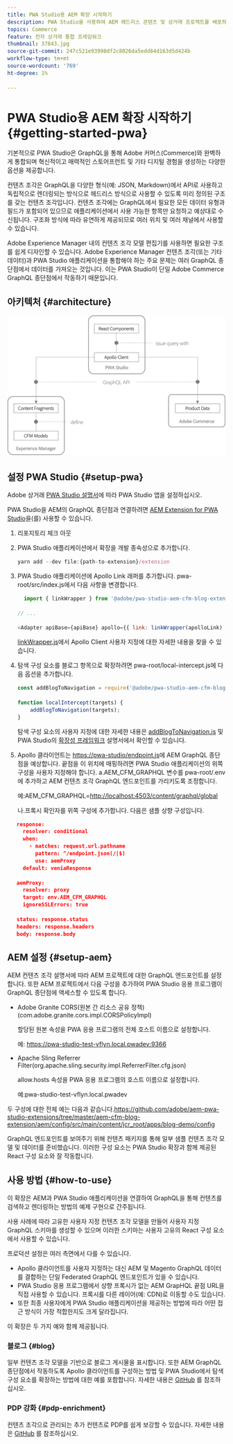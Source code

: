 ```yaml
---
title: PWA Studio용 AEM 확장 시작하기
description: PWA Studio을 사용하여 AEM 헤드리스 콘텐츠 및 상거래 프로젝트를 배포하는 방법을 알아봅니다.
topics: Commerce
feature: 전자 상거래 통합 프레임워크
thumbnail: 37843.jpg
source-git-commit: 247c521e93990df2c8026da5edd84d163d5d424b
workflow-type: tm+mt
source-wordcount: '769'
ht-degree: 1%

---
```



# PWA Studio용 AEM 확장 시작하기 {#getting-started-pwa}

기본적으로 PWA Studio은 GraphQL을 통해 Adobe 커머스(Commerce)와 완벽하게 통합되며 혁신적이고 매력적인 스토어프런트 및 기타 디지털 경험을 생성하는 다양한 옵션을 제공합니다.

컨텐츠 조각은 GraphQL을 다양한 형식(예: JSON, Markdown)에서 API로 사용하고 독립적으로 렌더링되는 방식으로 헤드리스 방식으로 사용할 수 있도록 미리 정의된 구조를 갖는 컨텐츠 조각입니다. 컨텐츠 조각에는 GraphQL에서 필요한 모든 데이터 유형과 필드가 포함되어 있으므로 애플리케이션에서 사용 가능한 항목만 요청하고 예상대로 수신됩니다. 구조화 방식에 따라 유연하게 제공되므로 여러 위치 및 여러 채널에서 사용할 수 있습니다.

Adobe Experience Manager 내의 컨텐츠 조각 모델 편집기를 사용하면 필요한 구조를 쉽게 디자인할 수 있습니다. Adobe Experience Manager 컨텐츠 조각(또는 기타 데이터)과 PWA Studio 애플리케이션을 통합해야 하는 주요 문제는 여러 GraphQL 종단점에서 데이터를 가져오는 것입니다. 이는 PWA Studio이 단일 Adobe Commerce GraphQL 종단점에서 작동하기 때문입니다.

## 아키텍처 {#architecture}

![PWA 헤드리스 아키텍처](/help/commerce/cif/assets/pwa-studio/PWA-Studio_Architecture.png)

## 설정 PWA Studio {#setup-pwa}

Adobe 상거래 [PWA Studio 설명서](https://magento.github.io/pwa-studio/tutorials/)에 따라 PWA Studio 앱을 설정하십시오.

PWA Studio을 AEM의 GraphQL 종단점과 연결하려면 [AEM Extension for PWA Studio](https://github.com/adobe/aem-pwa-studio-extensions)을(를) 사용할 수 있습니다.

1. 리포지토리 체크 아웃

1. PWA Studio 애플리케이션에서 확장을 개발 종속성으로 추가합니다.

   ```javascript
   yarn add --dev file:{path-to-extension}/extension
   ```

1. PWA Studio 애플리케이션에 Apollo Link 래퍼를 추가합니다. pwa-root/src/index.js에서 다음 사항을 변경합니다.

   ```javascript
     import { linkWrapper } from '@adobe/pwa-studio-aem-cfm-blog-extension';
   
   // ...
   
   <Adapter apiBase={apiBase} apollo={{ link: linkWrapper(apolloLink) }} store={store}>
   ```

   [linkWrapper.js](https://github.com/adobe/aem-pwa-studio-extensions/blob/master/aem-cfm-blog-extension/extension/src/linkWrapper.js)에서 Apollo Client 사용자 지정에 대한 자세한 내용을 찾을 수 있습니다.

1. 탐색 구성 요소를 블로그 항목으로 확장하려면 pwa-root/local-intercept.js에 다음 옵션을 추가합니다.

   ```javascript
   const addBlogToNavigation = require('@adobe/pwa-studio-aem-cfm-blog-extension/src/addBlogToNavigation');
   
   function localIntercept(targets) {
       addBlogToNavigation(targets);
   }    
   ```

   탐색 구성 요소의 사용자 지정에 대한 자세한 내용은 [addBlogToNavigation.js](https://github.com/adobe/aem-pwa-studio-extensions/blob/master/aem-cfm-blog-extension/extension/src/addBlogToNavigation.js) 및 PWA Studio의 [확장성 프레임워크](https://magento.github.io/pwa-studio/pwa-buildpack/extensibility-framework/) 설명서에서 확인할 수 있습니다.

1. Apollo 클라이언트는 <https://pwa-studio/endpoint.js>에 AEM GraphQL 종단점을 예상합니다. 끝점을 이 위치에 매핑하려면 PWA Studio 애플리케이션의 위쪽 구성을 사용자 지정해야 합니다.
a.AEM_CFM_GRAPHQL 변수를 pwa-root/.env에 추가하고 AEM 컨텐츠 조각 GraphQL 엔드포인트를 가리키도록 조정합니다.

   예:AEM_CFM_GRAPHQL=<http://localhost:4503/content/graphql/global>

   나.프록시 확인자를 위쪽 구성에 추가합니다. 다음은 샘플 상향 구성입니다.

```json
   response:
     resolver: conditional
     when:
       - matches: request.url.pathname
         pattern: ^/endpoint.json(/|$)
         use: aemProxy
     default: veniaResponse

   aemProxy:
     resolver: proxy
     target: env.AEM_CFM_GRAPHQL
     ignoreSSLErrors: true

   status: response.status
   headers: response.headers
   body: response.body
```

## AEM 설정 {#setup-aem}

AEM 컨텐츠 조각 설명서에 따라 AEM 프로젝트에 대한 GraphQL 엔드포인트를 설정합니다. 또한 AEM 프로젝트에서 다음 구성을 추가하여 PWA Studio 응용 프로그램이 GraphQL 종단점에 액세스할 수 있도록 합니다.

* Adobe Granite CORS(원본 간 리소스 공유 정책)(com.adobe.granite.cors.impl.CORSPolicyImpl)

   할당된 원본 속성을 PWA 응용 프로그램의 전체 호스트 이름으로 설정합니다.

   예:  <https://pwa-studio-test-vflyn.local.pwadev:9366>

* Apache Sling Referrer Filter(org.apache.sling.security.impl.ReferrerFilter.cfg.json)

   allow.hosts 속성을 PWA 응용 프로그램의 호스트 이름으로 설정합니다.

   예:pwa-studio-test-vflyn.local.pwadev

두 구성에 대한 전체 예는 다음과 같습니다.<https://github.com/adobe/aem-pwa-studio-extensions/tree/master/aem-cfm-blog-extension/aem/config/src/main/content/jcr_root/apps/blog-demo/config>

GraphQL 엔드포인트를 보여주기 위해 컨텐츠 패키지를 통해 일부 샘플 컨텐츠 조각 모델 및 데이터를 준비했습니다. 이러한 구성 요소는 PWA Studio 확장과 함께 제공된 React 구성 요소와 잘 작동합니다.

## 사용 방법 {#how-to-use}

이 확장은 AEM과 PWA Studio 애플리케이션을 연결하여 GraphQL을 통해 컨텐츠를 검색하고 렌더링하는 방법의 예제 구현으로 간주됩니다.

사용 사례에 따라 고유한 사용자 지정 컨텐츠 조각 모델을 만들어 사용자 지정 GraphQL 스키마를 생성할 수 있으며 이러한 스키마는 사용자 고유의 React 구성 요소에서 사용할 수 있습니다.

프로덕션 설정은 여러 측면에서 다를 수 있습니다.

* Apollo 클라이언트를 사용자 지정하는 대신 AEM 및 Magento GraphQL 데이터를 결합하는 단일 Federated GraphQL 엔드포인트가 있을 수 있습니다.
* PWA Studio 응용 프로그램에서 상향 프록시가 없는 AEM GrapHQL 끝점 URL을 직접 사용할 수 있습니다. 프록시를 다른 레이어(예: CDN)로 이동할 수도 있습니다.
* 또한 최종 사용자에게 PWA Studio 애플리케이션을 제공하는 방법에 따라 어떤 접근 방식이 가장 적합한지도 크게 달라집니다.

이 확장은 두 가지 예와 함께 제공됩니다.

### 블로그 {#blog}

일부 컨텐츠 조각 모델을 기반으로 블로그 게시물을 표시합니다. 또한 AEM GraphQL 종단점에서 작동하도록 Apollo 클라이언트를 구성하는 방법 및 PWA Studio에서 탐색 구성 요소를 확장하는 방법에 대한 예를 포함합니다. 자세한 내용은 [GitHub](https://github.com/adobe/aem-pwa-studio-extensions/tree/master/aem-cfm-blog-extension) 를 참조하십시오.

### PDP 강화 {#pdp-enrichment}

컨텐츠 조각으로 관리되는 추가 컨텐츠로 PDP를 쉽게 보강할 수 있습니다.  자세한 내용은 [GitHub](https://github.com/adobe/aem-pwa-studio-extensions/tree/master/aem-cif-product-page-extension) 를 참조하십시오.
